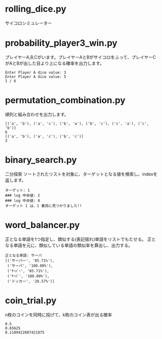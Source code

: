 # rolling_dice.py 

サイコロシミュレーター

# probability_player3_win.py 

プレイヤーA,B,Cがいます。プレイヤーAとBがサイコロをふって、プレイヤーCがAとBが出した目より上になる確率を出力します。

```
Enter Player A dice value: 3
Enter Player A dice value: 5
1 / 6
```

# permutation_combination.py

順列と組み合わせを出力します。

```
[('a', 'b'), ('a', 'c'), ('b', 'a'), ('b', 'c'), ('c', 'a'), ('c', 'b')]
6
[('a', 'b'), ('a', 'c'), ('b', 'c')]
3
```


# binary_search.py

二分探索
ソートされたリストを対象に、ターゲットとなる値を検索し、indexを返します。

```
ターゲット: 1
### log 中央値: 2
### log 中央値: 0
ターゲット 1 は、1 番目に見つかりました!!
```


# word_balancer.py 

正となる単語を1つ指定し、類似する(表記揺れ)単語をリストでもたせる。
正となる単語を元に、類似している単語の類似率を算出し、出力する。

```
正となる単語: サーバ
[('サーバー', '85.71%'),
 ('サーバ', '100.00%'),
 ('ｻｰﾊﾞｰ', '85.71%'),
 ('ｻｰﾊﾞ', '100.00%'),
 ('ドッカー', '28.57%')]
```

# coin_trial.py

n枚のコインを同時に投げて、k枚のコイン表が出る確率

```
0.5
0.65625
0.1189422607421875
```
